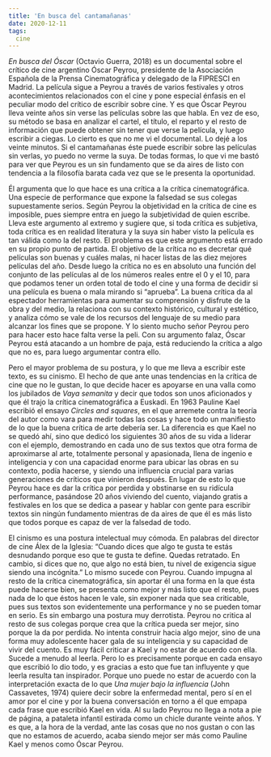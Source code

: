 ```yaml
---
title: 'En busca del cantamañanas'
date: 2020-12-11
tags:
  cine
---
```

*En busca del Óscar* (Octavio Guerra, 2018) es un documental sobre el crítico de cine argentino Óscar Peyrou, presidente de la Asociación Española de la Prensa Cinematográfica y delegado de la FIPRESCI en Madrid. La película sigue a Peyrou a través de varios festivales y otros acontecimientos relacionados con el cine y pone especial énfasis en el peculiar modo del crítico de escribir sobre cine. Y es que Óscar Peyrou lleva veinte años sin verse las películas sobre las que habla. En vez de eso, su método se basa en analizar el cartel, el título, el reparto y el resto de información que puede obtener sin tener que verse la película, y luego escribir a ciegas. Lo cierto es que no me vi el documental. Lo dejé a los veinte minutos. Si el cantamañanas éste puede escribir sobre las películas sin verlas, yo puedo no verme la suya. De todas formas, lo que vi me bastó para ver que Peyrou es un sin fundamento que se da aires de listo con tendencia a la filosofía barata cada vez que se le presenta la oportunidad.

Él argumenta que lo que hace es una crítica a la crítica cinematográfica. Una especie de performance que expone la falsedad se sus colegas supuestamente serios. Según Peyrou la objetividad en la crítica de cine es imposible, pues siempre entra en juego la subjetividad de quien escribe. Lleva este argumento al extremo y sugiere que, si toda crítica es subjetiva, toda crítica es en realidad literatura y la suya sin haber visto la película es tan válida como la del resto. El problema es que este argumento está errado en su propio punto de partida. El objetivo de la crítica no es decretar qué películas son buenas y cuáles malas, ni hacer listas de las diez mejores películas del año. Desde luego la crítica no es en absoluto una función del conjunto de las películas al de los números reales entre el 0 y el 10, para que podamos tener un orden total de todo el cine y una forma de decidir si una película es buena o mala mirando si “aprueba”. La buena crítica da al espectador herramientas para aumentar su comprensión y disfrute de la obra y del medio, la relaciona con su contexto histórico, cultural y estético, y analiza cómo se vale de los recursos del lenguaje de su medio para alcanzar los fines que se propone. Y lo siento mucho señor Peyrou pero para hacer esto hace falta verse la peli. Con su argumento falaz, Óscar Peyrou está atacando a un hombre de paja, está reduciendo la crítica a algo que no es, para luego argumentar contra ello.

Pero el mayor problema de su postura, y lo que me lleva a escribir este texto, es su cinismo. El hecho de que ante unas tendencias en la crítica de cine que no le gustan, lo que decide hacer es apoyarse en una valla como los jubilados de *Vaya semanita* y decir que todos son unos aficionados y que él trajo la crítica cinematográfica a Euskadi. En 1963 Pauline Kael escribió el ensayo *Circles and squares*, en el que arremete contra la teoría del autor como vara para medir todas las cosas y hace todo un manifiesto de lo que la buena crítica de arte debería ser. La diferencia es que Kael no se quedó ahí, sino que dedicó los siguientes 30 años de su vida a liderar con el ejemplo, demostrando en cada uno de sus textos que otra forma de aproximarse al arte, totalmente personal y apasionada, llena de ingenio e inteligencia y con una capacidad enorme para ubicar las obras en su contexto, podía hacerse, y siendo una influencia crucial para varias generaciones de críticos que vinieron después. En lugar de esto lo que Peyrou hace es dar la crítica por perdida y obstinarse en su ridícula performance, pasándose 20 años viviendo del cuento, viajando gratis a festivales en los que se dedica a pasear y hablar con gente para escribir textos sin ningún fundamento mientras de da aires de que él es más listo que todos porque es capaz de ver la falsedad de todo.

El cinismo es una postura intelectual muy cómoda. En palabras del director de cine Álex de la Iglesia: “Cuando dices que algo te gusta te estás desnudando porque eso que te gusta te define. Quedas retratado. En cambio, si dices que no, que algo no está bien, tu nivel de exigencia sigue siendo una incógnita.” Lo mismo sucede con Peyrou. Cuando impugna al resto de la crítica cinematográfica, sin aportar él una forma en la que ésta puede hacerse bien, se presenta como mejor y más listo que el resto, pues nada de lo que éstos hacen le vale, sin exponer nada que sea criticable, pues sus textos son evidentemente una performance y no se pueden tomar en serio. Es sin embargo una postura muy derrotista. Peyrou no critica al resto de sus colegas porque crea que la crítica pueda ser mejor, sino porque la da por perdida. No intenta construir hacia algo mejor, sino de una forma muy adolescente hacer gala de su inteligencia y su capacidad de vivir del cuento. Es muy fácil criticar a Kael y no estar de acuerdo con ella. Sucede a menudo al leerla. Pero lo es precisamente porque en cada ensayo que escribió lo dio todo, y es gracias a esto que fue tan influyente y que leerla resulta tan inspirador. Porque uno puede no estar de acuerdo con la interpretación exacta de lo que *Una mujer bajo la influencia* (John Cassavetes, 1974) quiere decir sobre la enfermedad mental, pero sí en el amor por el cine y por la buena conversación en torno a él que empapa cada frase que escribió Kael en vida. Al su lado Peyrou no llega a nota a pie de página, a pataleta infantil estirada como un chicle durante veinte años. Y es que, a la hora de la verdad, ante las cosas que no nos gustan o con las que no estamos de acuerdo, acaba siendo mejor ser más como Pauline Kael y menos como Óscar Peyrou.
